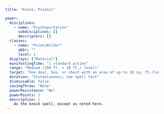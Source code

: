 ```yaml
---
title: "Knock, Psionic"

power:
  disciplines:
    - name: "Psychoportation"
      subdisciplines: []
      descriptors: []
  classes:
    - name: "Psion/Wilder"
      abbr: ""
      level: 2
  displays: ["Material"]
  manifestingTime: "1 standard action"
  range: "Medium (100 ft. + 10 ft./ level)"
  target: "One door, box, or chest with an area of up to 10 sq. ft./level"
  duration: "Instantaneous; see spell text"
  dismissable: false
  savingThrow: "None"
  powerResistance: "No"
  powerPoints: 3
  description: |
    As the knock spell, except as noted here.
---
```

